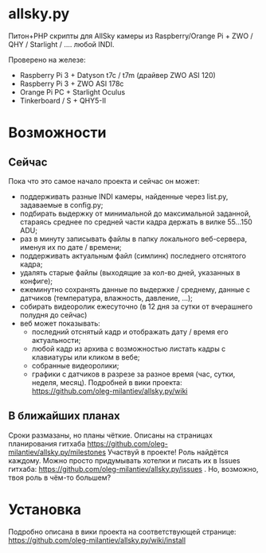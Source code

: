 # allsky.py

Питон+PHP скрипты для AllSky камеры из Raspberry/Orange Pi + ZWO / QHY / Starlight / .... любой INDI.

Проверено на железе:
* Raspberry Pi 3 + Datyson t7c / t7m (драйвер ZWO ASI 120)
* Raspberry Pi 3 + ZWO ASI 178c
* Orange Pi PC + Starlight Oculus
* Tinkerboard / S + QHY5-II

# Возможности

## Сейчас

Пока что это самое начало проекта и сейчас он может:
* поддерживать разные INDI камеры, найденные через list.py, задаваемые в config.py;
* подбирать выдержку от минимальной до максимальной заданной, стараясь среднее по средней части кадра держать в вилке 55...150 ADU;
* раз в минуту записывать файлы в папку локального веб-сервера, именуя их по дате / времени;
* поддерживать актуальным файл (симлинк) последнего отснятого кадра;
* удалять старые файлы (выходящие за кол-во дней, указанных в конфиге);
* ежеминутно сохранять данные по выдержке / среднему, данные с датчиков (температура, влажность, давление, ...);
* собирать видеоролик ежесуточно (в 12 дня за сутки от вчерашнего полудня до сейчас)
* веб может показывать:
  * последний отснятый кадр и отображать дату / время его актуальности;
  * любой кадр из архива с возможностью листать кадры с клавиатуры или кликом в вебе;
  * собранные видеоролики;
  * графики с датчиков в разрезе за разное время (час, сутки, неделя, месяц).
Подробней в вики проекта: https://github.com/oleg-milantiev/allsky.py/wiki

## В ближайших планах

Сроки размазаны, но планы чёткие. Описаны на страницах планирования гитхаба https://github.com/oleg-milantiev/allsky.py/milestones 
Участвуй в проекте! Роль найдётся каждому. Можно просто придумывать хотелки и писать их в Issues гитхаба: https://github.com/oleg-milantiev/allsky.py/issues . Но, возможно, твоя роль в чём-то большем?

# Установка

Подробно описана в вики проекта на соответствующей странице: https://github.com/oleg-milantiev/allsky.py/wiki/install
